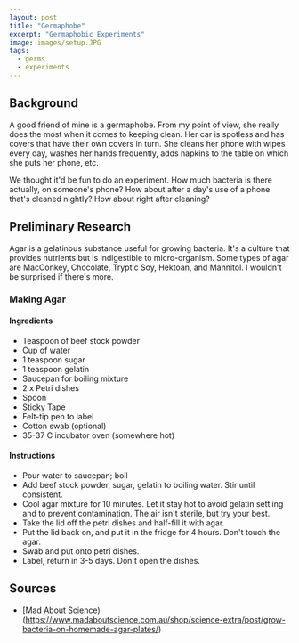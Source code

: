 ```yaml
---
layout: post
title: "Germaphobe"
excerpt: "Germaphobic Experiments"
image: images/setup.JPG
tags: 
  - germs
  - experiments
---
```


## Background
A good friend of mine is a germaphobe. From my point of view, she really does the most when it comes to keeping clean. Her car is spotless and has covers that have their own covers in turn. 
She cleans her phone with wipes every day, washes her hands frequently, adds napkins to the table on which she puts her phone, etc.

We thought it'd be fun to do an experiment. How much bacteria is there actually, on someone's phone? How about after a day's use of a phone that's cleaned nightly? How about
right after cleaning?

## Preliminary Research
Agar is a gelatinous substance useful for growing bacteria. It's a culture that provides nutrients but is indigestible to micro-organism. Some types of agar are MacConkey, Chocolate,
Tryptic Soy, Hektoan, and Mannitol. I wouldn't be surprised if there's more.

### Making Agar
#### Ingredients
* Teaspoon of beef stock powder
* Cup of water
* 1 teaspoon sugar
* 1 teaspoon gelatin
* Saucepan for boiling mixture
* 2 x Petri dishes
* Spoon
* Sticky Tape
* Felt-tip pen to label
* Cotton swab (optional)
* 35-37 C incubator oven (somewhere hot)

#### Instructions
* Pour water to saucepan; boil
* Add beef stock powder, sugar, gelatin to boiling water. Stir until consistent.
* Cool agar mixture for 10 minutes. Let it stay hot to avoid gelatin settling and to prevent contamination. The air isn't sterile, but try your best.
* Take the lid off the petri dishes and half-fill it with agar. 
* Put the lid back on, and put it in the fridge for 4 hours. Don't touch the agar.
* Swab and put onto petri dishes.
* Label, return in 3-5 days. Don't open the dishes.

## Sources
* [Mad About Science)(https://www.madaboutscience.com.au/shop/science-extra/post/grow-bacteria-on-homemade-agar-plates/) 
